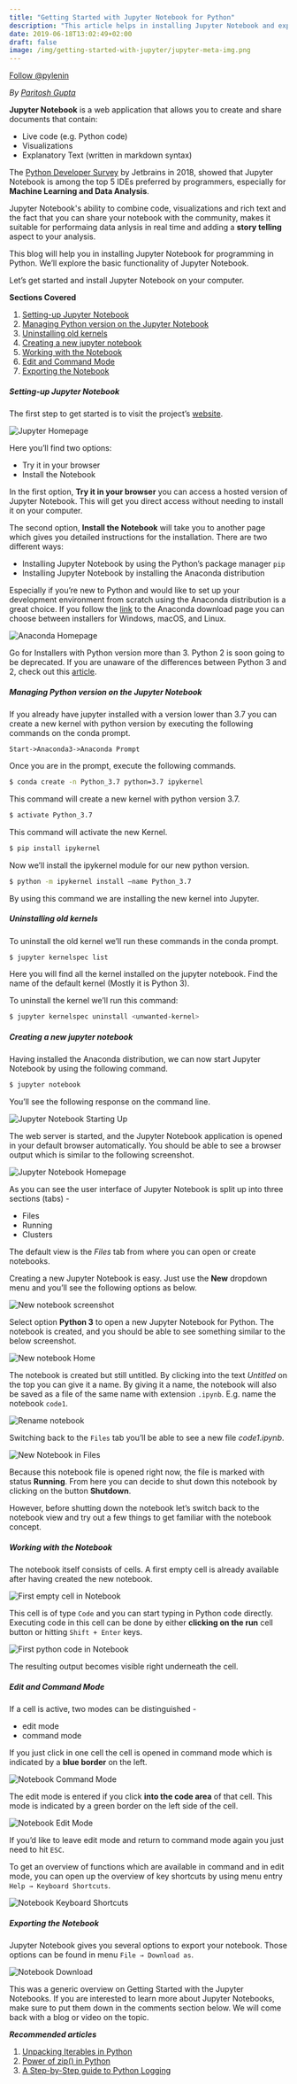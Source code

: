 ```yaml
---
title: "Getting Started with Jupyter Notebook for Python"
description: "This article helps in installing Jupyter Notebook and exploring its various functionalities for programming in Python."
date: 2019-06-18T13:02:49+02:00
draft: false
image: /img/getting-started-with-jupyter/jupyter-meta-img.png
---
```

<a href="https://twitter.com/pylenin?ref_src=twsrc%5Etfw" class="twitter-follow-button" data-size="large" data-show-screen-name="false" data-show-count="false">Follow @pylenin</a><script async src="https://platform.twitter.com/widgets.js" charset="utf-8"></script>

*By [Paritosh Gupta](https://www.pylenin.com/authors/#paritosh-gupta)*

**Jupyter Notebook** is a web application that allows you to create and share documents that contain:

* Live code (e.g. Python code)
* Visualizations
* Explanatory Text (written in markdown syntax)

The [Python Developer Survey](https://www.jetbrains.com/research/python-developers-survey-2018/) by Jetbrains in 2018, showed that Jupyter Notebook is among the top 5 IDEs preferred by programmers, especially for **Machine Learning and Data Analysis**. 

Jupyter Notebook's ability to combine code, visualizations and rich text and the fact that you can share your notebook with the community, makes it suitable for performaing data anlysis in real time and adding a **story telling** aspect to your analysis.

This blog will help you in installing Jupyter Notebook for programming in Python. We’ll explore the basic functionality of Jupyter Notebook.

Let’s get started and install Jupyter Notebook on your computer.

**Sections Covered**

1. [Setting-up Jupyter Notebook](#setting-up-jupyter-notebook)
2. [Managing Python version on the Jupyter Notebook](#managing-python-version-on-the-jupyter-notebook)
3. [Uninstalling old kernels](#uninstalling-old-kernels)
4. [Creating a new jupyter notebook](#creating-a-new-jupyter-notebook)
5. [Working with the Notebook](#working-with-the-notebook)
6. [Edit and Command Mode](#edit-and-command-mode)
7. [Exporting the Notebook](#exporting-the-notebook)

##### Setting-up Jupyter Notebook

The first step to get started is to visit the project’s [website](http://www.jupyter.org).

![Jupyter Homepage](/img/getting-started-with-jupyter/jupyter-homepage.png)

Here you’ll find two options:

* Try it in your browser
* Install the Notebook

In the first option, **Try it in your browser** you can access a hosted version of Jupyter Notebook. This will get you direct access without needing to install it on your computer.

The second option, **Install the Notebook** will take you to another page which gives you detailed instructions for the installation. There are two different ways:

* Installing Jupyter Notebook by using the Python’s package manager `pip`
* Installing Jupyter Notebook by installing the Anaconda distribution

Especially if you’re new to Python and would like to set up your development environment from scratch using the Anaconda distribution is a great choice. If you follow the [link](https://www.anaconda.com/download/) to the Anaconda download page you can choose between installers for Windows, macOS, and Linux.

![Anaconda Homepage](/img/getting-started-with-jupyter/anaconda-homepage.png)

Go for Installers with Python version more than 3. Python 2 is soon going to be deprecated. If you are unaware of the differences between Python 3 and 2, check out this [article](https://www.pylenin.com/blogs/10-benefits-of-switching-to-python-3/).

##### Managing Python version on the Jupyter Notebook

If you already have jupyter installed with a version lower than 3.7 you can create a new kernel with python version by executing the following commands on the conda prompt.

`Start->Anaconda3->Anaconda Prompt`

Once you are in the prompt, execute the following commands.
```bash
$ conda create -n Python_3.7 python=3.7 ipykernel
```
This command will create a new kernel with python version 3.7.

```bash
$ activate Python_3.7
```
This command will activate the new Kernel.

```bash
$ pip install ipykernel
```
Now we’ll install the ipykernel module for our new python version.
```bash
$ python -m ipykernel install –name Python_3.7
```
By using this command we are installing the new kernel into Jupyter.

##### Uninstalling old kernels

To uninstall the old kernel we’ll run these commands in the conda prompt.
```bash
$ jupyter kernelspec list
```
Here you will find all the kernel installed on the jupyter notebook. Find the name of the default kernel (Mostly it is Python 3).

To uninstall the kernel we’ll run this command:
```bash
$ jupyter kernelspec uninstall <unwanted-kernel>
```
##### Creating a new jupyter notebook

Having installed the Anaconda distribution, we can now start Jupyter Notebook by using the following command.

```bash
$ jupyter notebook
```
You’ll see the following response on the command line.

![Jupyter Notebook Starting Up](/img/getting-started-with-jupyter/jupyter-start.png)

The web server is started, and the Jupyter Notebook application is opened in your default browser automatically. You should be able to see a browser output which is similar to the following screenshot.

![Jupyter Notebook Homepage](/img/getting-started-with-jupyter/jupyter-nb-home.png)

As you can see the user interface of Jupyter Notebook is split up into three sections (tabs) -

* Files
* Running
* Clusters

The default view is the *Files* tab from where you can open or create notebooks.

Creating a new Jupyter Notebook is easy. Just use the **New** dropdown menu and you’ll see the following options as below.

![New notebook screenshot](/img/getting-started-with-jupyter/new-nb-screenshot.png)

Select option **Python 3** to open a new Jupyter Notebook for Python. The notebook is created, and you should be able to see something similar to the below screenshot.

![New notebook Home](/img/getting-started-with-jupyter/new-nb-home.png)

The notebook is created but still untitled. By clicking into the text *Untitled* on the top you can give it a name. By giving it a name, the notebook will also be saved as a file of the same name with extension `.ipynb`. E.g. name the notebook `code1`.

![Rename notebook](/img/getting-started-with-jupyter/rename-nb.png)

Switching back to the `Files` tab you’ll be able to see a new file *code1.ipynb*.

![New Notebook in Files](/img/getting-started-with-jupyter/new-nb-in-files.png)

Because this notebook file is opened right now, the file is marked with status **Running**. From here you can decide to shut down this notebook by clicking on the button **Shutdown**.

However, before shutting down the notebook let’s switch back to the notebook view and try out a few things to get familiar with the notebook concept.

##### Working with the Notebook

The notebook itself consists of cells. A first empty cell is already available after having created the new notebook.

![First empty cell in Notebook](/img/getting-started-with-jupyter/first-empty-cell.png)

This cell is of type `Code` and you can start typing in Python code directly. Executing code in this cell can be done by either **clicking on the run** cell button or hitting `Shift + Enter` keys.

![First python code in Notebook](/img/getting-started-with-jupyter/first-code.png)

The resulting output becomes visible right underneath the cell.

##### Edit and Command Mode

If a cell is active, two modes can be distinguished -

* edit mode
* command mode

If you just click in one cell the cell is opened in command mode which is indicated by a **blue border** on the left.

![Notebook Command Mode](/img/getting-started-with-jupyter/notebook-command-mode.png)

The edit mode is entered if you click **into the code area** of that cell. This mode is indicated by a green border on the left side of the cell.

![Notebook Edit Mode](/img/getting-started-with-jupyter/notebook-edit-mode.png)

If you’d like to leave edit mode and return to command mode again you just need to hit `ESC`.

To get an overview of functions which are available in command and in edit mode, you can open up the overview of key shortcuts by using menu entry `Help → Keyboard Shortcuts`.

![Notebook Keyboard Shortcuts](/img/getting-started-with-jupyter/keyboard-shortcuts.png)

##### Exporting the Notebook

Jupyter Notebook gives you several options to export your notebook. Those options can be found in menu `File → Download as`.

![Notebook Download](/img/getting-started-with-jupyter/download-nb.png)

This was a generic overview on Getting Started with the Jupyter Notebooks. If you are interested to learn more about Jupyter Notebooks, make sure to put them down in the comments section below. We will come back with a blog or video on the topic.

_**Recommended articles**_

1. [Unpacking Iterables in Python](https://www.pylenin.com/blogs/unpacking-iterables-in-python/)
2. [Power of zip() in Python](https://www.pylenin.com/blogs/python-zip-function/)
3. [A Step-by-Step guide to Python Logging](https://www.pylenin.com/blogs/python-logging-guide/)
